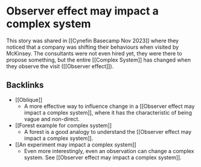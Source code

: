 # Observer effect may impact a complex system
This story was shared in [[Cynefin Basecamp Nov 2023]] where they noticed that a company was shifting their behaviours when visited by McKinsey. The consultants were not even hired yet, they were there to propose something, but the entire [[Complex System]] has changed when they observe the visit ([[Observer effect]]).

## Backlinks
* [[Oblique]]
	* A more effective way to influence change in a [[Observer effect may impact a complex system]], where it has the characteristic of being vague and non-direct.
* [[Forest example for complex system]]
	* A forest is a good analogy to understand the [[Observer effect may impact a complex system]].
* [[An experiment may impact a complex system]]
	* Even more interestingly, even an observation can change a complex system. See [[Observer effect may impact a complex system]].

<!-- #evergreen -->

<!-- {BearID:BFA80200-2B0F-416F-A5B2-E35325D4C40A} -->
